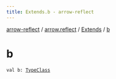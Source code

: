 ```yaml
---
title: Extends.b - arrow-reflect
---
```


[arrow-reflect](../../index.html) / [arrow.reflect](../index.html) / [Extends](index.html) / [b](./b.html)

# b

`val b: `[`TypeClass`](../-type-class/index.html)